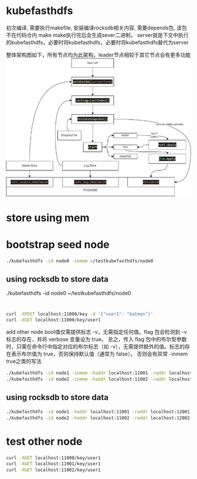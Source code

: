 # kubefasthdfs

初次编译, 需要执行makefile, 安装编译rocksdb相关内容, 需要depends包, 该包不在代码仓内
make 
make执行完后会生成sever二进制，
server就是下文中执行的kubefasthdfs，必要时将kubefasthdfs，必要时将kubefasthdfs替代为server

整体架构图如下，所有节点均为此架构，leader节点相较于其它节点会有更多功能
![](pictures/architecture.drawio.png)

# store using mem
# bootstrap seed node
```bash
./kubefasthdfs -id node0 -inmem ~/testkubefasthdfs/node0
```

## using rocksdb to store data
./kubefasthdfs -id node0 ~/testkubefasthdfs/node0

#
```bash
curl -XPOST localhost:11000/key -d '{"user1": "batman"}'
curl -XGET localhost:11000/key/user1
```

add other node
bool值仅需提供标志 -v，无需指定任何值。flag 包会检测到 -v 标志的存在，并将 verbose 变量设为 true。
总之，传入 flag 包中的布尔型参数时，只需在命令行中指定对应的布尔标志（如 -v），无需提供额外的值。标志的存在表示布尔值为 true，否则保持默认值（通常为 false）。
否则会有异常 -inmem true之类的写法

```bash
./kubefasthdfs -id node1 -inmem -haddr localhost:11001 -raddr localhost:12001 -join localhost:11000 ~/testkubefasthdfs/node1
./kubefasthdfs -id node2 -inmem -haddr localhost:11002 -raddr localhost:12002 -join localhost:11000 ~/testkubefasthdfs/node2
```

## using rocksdb to store data
```bash
./kubefasthdfs -id node1 -haddr localhost:11001 -raddr localhost:12001 -join localhost:11000 ~/testkubefasthdfs/node1
./kubefasthdfs -id node2 -haddr localhost:11002 -raddr localhost:12002 -join localhost:11000 ~/testkubefasthdfs/node2
```

# test other node
```bash
curl -XGET localhost:11000/key/user1
curl -XGET localhost:11001/key/user1
curl -XGET localhost:11002/key/user1
```